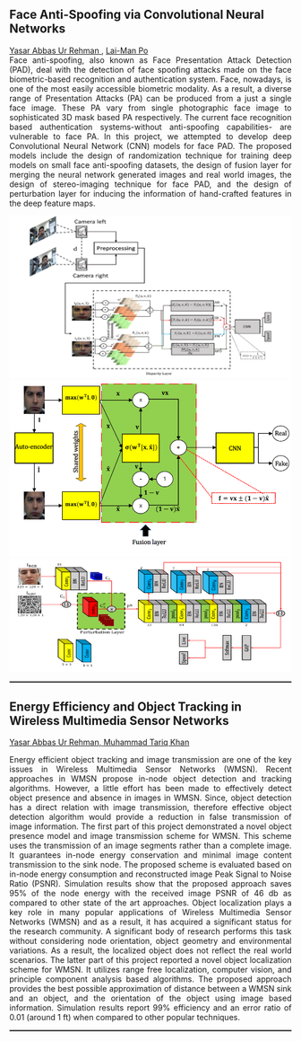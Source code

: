 <body>
<h2>Face Anti-Spoofing via Convolutional Neural Networks</h2>

<p align="justify"> <a href="https://sites.google.com/site/yasarabbas772/home"> Yasar Abbas Ur Rehman </a> ,
<a href="http://www.ee.cityu.edu.hk/~lmpo/"> Lai-Man Po </a> <br>
Face anti-spoofing, also known as Face Presentation Attack Detection (PAD), deal with the detection of face spoofing attacks made on the face 
biometric-based recognition and authentication system. Face, nowadays, is one of the most easily accessible biometric modality. As a result,
a diverse range of Presentation Attacks (PA) can be produced from a just a single face image. These PA vary from single photographic face image to
sophisticated 3D mask based PA respectively. The current face recognition based authentication systems-without anti-spoofing capabilities-
are vulnerable to face PA. In this project, we attempted to develop deep Convolutional Neural Network (CNN) models for face PAD. 
The proposed models include the design of randomization
technique for training deep models on small face anti-spoofing datasets, the design of fusion layer for merging the neural network generated images 
and real world images, the design of stereo-imaging technique for face PAD, and the design of perturbation layer for inducing the information of
hand-crafted features in the deep feature maps.       
</p>
<div class="row">
  
<div class="col-md-3">
  <div><img class="img-responsive" src="images/image.png" alt=""> </div>  </div>
<div class="col-md-3">
  <div><img class="img-responsive" src="images/paper2.png" alt=""> </div> </div>
<div class="col-md-3">
  <div><img class="img-responsive" src="images/paper3.png" alt=""> </div> </div>   
 </div>

<hr style="border: 1px solid gray;" />
<h2> Energy Efficiency and Object Tracking in Wireless Multimedia Sensor Networks</h2>
<p> 
<a href="https://sites.google.com/site/yasarabbas772/home"> Yasar Abbas Ur Rehman,  </a>
<a href="https://sites.google.com/a/nu.edu.pk/mtariq/home"> Muhammad Tariq Khan </a>
<p align="justify"> 
Energy efficient object tracking and image transmission are one of the key issues in Wireless Multimedia Sensor Networks (WMSN). 
Recent approaches in WMSN propose in-node object detection and tracking algorithms. However, a little effort has been made to effectively 
detect object presence and absence in images in WMSN. Since, object detection has a direct relation with image transmission, therefore effective 
object detection algorithm would provide a reduction in false transmission of image information. The first part of this project demonstrated a novel 
object presence model and image transmission scheme for WMSN. This scheme uses the transmission of an image segments rather than a complete image. 
It guarantees in-node energy conservation and minimal image content transmission to the sink node. The proposed scheme is evaluated based on 
in-node energy consumption and reconstructed image Peak Signal to Noise Ratio (PSNR). Simulation results show that the proposed approach saves 
95% of the node energy with the received image PSNR of 46 db as compared to other state of the art approaches.
Object localization plays a key role in many popular applications of Wireless Multimedia Sensor Networks (WMSN) and as a result, it has acquired
a significant status for the research community. A significant body of research performs this task without considering node orientation, 
object geometry and environmental variations. As a result, the localized object does not reflect the real world scenarios. 
The latter part of this project reported a novel object localization scheme for WMSN. It utilizes range free localization, 
computer vision, and principle component analysis based algorithms. The proposed approach provides the best possible approximation of 
distance between a WMSN sink and an object, and the orientation of the object using image based information. Simulation results report 99% 
efficiency and an error ratio of 0.01 (around 1 ft) when compared to other popular techniques.


</p>
<hr style="border: 1px solid gray;"/>
</p>
</body>
